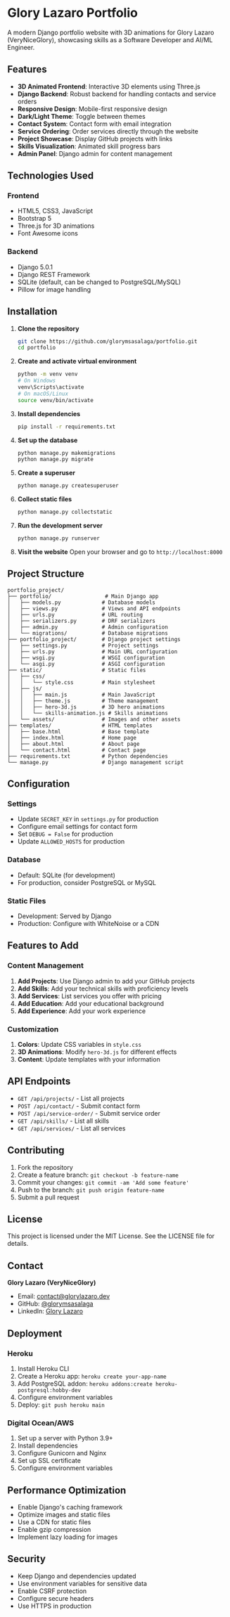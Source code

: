 # Glory Lazaro Portfolio

A modern Django portfolio website with 3D animations for Glory Lazaro (VeryNiceGlory), showcasing skills as a Software Developer and AI/ML Engineer.

## Features

- **3D Animated Frontend**: Interactive 3D elements using Three.js
- **Django Backend**: Robust backend for handling contacts and service orders
- **Responsive Design**: Mobile-first responsive design
- **Dark/Light Theme**: Toggle between themes
- **Contact System**: Contact form with email integration
- **Service Ordering**: Order services directly through the website
- **Project Showcase**: Display GitHub projects with links
- **Skills Visualization**: Animated skill progress bars
- **Admin Panel**: Django admin for content management

## Technologies Used

### Frontend
- HTML5, CSS3, JavaScript
- Bootstrap 5
- Three.js for 3D animations
- Font Awesome icons

### Backend
- Django 5.0.1
- Django REST Framework
- SQLite (default, can be changed to PostgreSQL/MySQL)
- Pillow for image handling

## Installation

1. **Clone the repository**
   ```bash
   git clone https://github.com/glorymsasalaga/portfolio.git
   cd portfolio
   ```

2. **Create and activate virtual environment**
   ```bash
   python -m venv venv
   # On Windows
   venv\Scripts\activate
   # On macOS/Linux
   source venv/bin/activate
   ```

3. **Install dependencies**
   ```bash
   pip install -r requirements.txt
   ```

4. **Set up the database**
   ```bash
   python manage.py makemigrations
   python manage.py migrate
   ```

5. **Create a superuser**
   ```bash
   python manage.py createsuperuser
   ```

6. **Collect static files**
   ```bash
   python manage.py collectstatic
   ```

7. **Run the development server**
   ```bash
   python manage.py runserver
   ```

8. **Visit the website**
   Open your browser and go to `http://localhost:8000`

## Project Structure

```
portfolio_project/
├── portfolio/                 # Main Django app
│   ├── models.py             # Database models
│   ├── views.py              # Views and API endpoints
│   ├── urls.py               # URL routing
│   ├── serializers.py        # DRF serializers
│   ├── admin.py              # Admin configuration
│   └── migrations/           # Database migrations
├── portfolio_project/        # Django project settings
│   ├── settings.py           # Project settings
│   ├── urls.py               # Main URL configuration
│   ├── wsgi.py               # WSGI configuration
│   └── asgi.py               # ASGI configuration
├── static/                   # Static files
│   ├── css/
│   │   └── style.css         # Main stylesheet
│   ├── js/
│   │   ├── main.js           # Main JavaScript
│   │   ├── theme.js          # Theme management
│   │   ├── hero-3d.js        # 3D hero animations
│   │   └── skills-animation.js # Skills animations
│   └── assets/               # Images and other assets
├── templates/                # HTML templates
│   ├── base.html             # Base template
│   ├── index.html            # Home page
│   ├── about.html            # About page
│   └── contact.html          # Contact page
├── requirements.txt          # Python dependencies
└── manage.py                 # Django management script
```

## Configuration

### Settings
- Update `SECRET_KEY` in `settings.py` for production
- Configure email settings for contact form
- Set `DEBUG = False` for production
- Update `ALLOWED_HOSTS` for production

### Database
- Default: SQLite (for development)
- For production, consider PostgreSQL or MySQL

### Static Files
- Development: Served by Django
- Production: Configure with WhiteNoise or a CDN

## Features to Add

### Content Management
1. **Add Projects**: Use Django admin to add your GitHub projects
2. **Add Skills**: Add your technical skills with proficiency levels
3. **Add Services**: List services you offer with pricing
4. **Add Education**: Add your educational background
5. **Add Experience**: Add your work experience

### Customization
1. **Colors**: Update CSS variables in `style.css`
2. **3D Animations**: Modify `hero-3d.js` for different effects
3. **Content**: Update templates with your information

## API Endpoints

- `GET /api/projects/` - List all projects
- `POST /api/contact/` - Submit contact form
- `POST /api/service-order/` - Submit service order
- `GET /api/skills/` - List all skills
- `GET /api/services/` - List all services

## Contributing

1. Fork the repository
2. Create a feature branch: `git checkout -b feature-name`
3. Commit your changes: `git commit -am 'Add some feature'`
4. Push to the branch: `git push origin feature-name`
5. Submit a pull request

## License

This project is licensed under the MIT License. See the LICENSE file for details.

## Contact

**Glory Lazaro (VeryNiceGlory)**
- Email: contact@glorylazaro.dev
- GitHub: [@glorymsasalaga](https://github.com/glorymsasalaga)
- LinkedIn: [Glory Lazaro](https://linkedin.com/in/glorymsasalaga)

## Deployment

### Heroku
1. Install Heroku CLI
2. Create a Heroku app: `heroku create your-app-name`
3. Add PostgreSQL addon: `heroku addons:create heroku-postgresql:hobby-dev`
4. Configure environment variables
5. Deploy: `git push heroku main`

### Digital Ocean/AWS
1. Set up a server with Python 3.9+
2. Install dependencies
3. Configure Gunicorn and Nginx
4. Set up SSL certificate
5. Configure environment variables

## Performance Optimization

- Enable Django's caching framework
- Optimize images and static files
- Use a CDN for static files
- Enable gzip compression
- Implement lazy loading for images

## Security

- Keep Django and dependencies updated
- Use environment variables for sensitive data
- Enable CSRF protection
- Configure secure headers
- Use HTTPS in production
